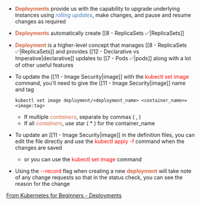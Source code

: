 - <b><span style="color:#d46644">Deployments</span></b> provide us with the capability to upgrade underlying Instances using <i><span style="color:#477bbe">rolling updates</span></i>, make changes, and pause and resume changes as required

- <b><span style="color:#d46644">Deployments</span></b> automatically create [[8 - ReplicaSets ✅|ReplicaSets]]

- <b><span style="color:#d46644">Deployment</span></b> is a higher-level concept that manages [[8 - ReplicaSets ✅|ReplicaSets]] and provides [[12 - Declarative vs Imperative|declarative]] updates to [[7 - Pods ✅|pods]] along with a lot of other useful features

- To update the [[11 - Image Security|image]] with the <span style="color:red">kubectl set image</span> command, you'll need to give the [[11 - Image Security|image]] name and tag

	`kubectl set image deployment/<deployment_name> <container_name>=<image:tag>`

	- If multiple <i><span style="color:#d46644">containers</span></i>, separate by commas ( , )
	- If all <i><span style="color:#d46644">containers</span></i>, use star ( * ) for the container_name

- To update an [[11 - Image Security|image]] in the definition files, you can edit the file directly and use the <span style="color:red">kubectl apply -f</span> command when the changes are saved
	- or you can use the <span style="color:red">kubectl set image</span> command

- Using the <span style="color:red">--record</span> flag when creating a new <b><span style="color:#d46644">deployment</span></b> will take note of any change requests so that in the status check, you can see the reason for the change

[From Kubernetes for Beginners - Deployments](onenote:Kubernetes%20for%20Beginners.one#Deployments&section-id={5D5A45D8-45DB-1442-8EBF-F2131933F0D4}&page-id={979D8C6B-5CB4-1D44-A98F-45B24F42B81B}&end&base-path=https://d.docs.live.net/a8ff567768035d78/Documents/Kubernetes)